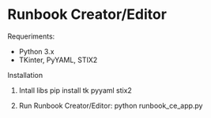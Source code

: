 # Runbook Creator/Editor

Requeriments:
- Python 3.x
- TKinter, PyYAML, STIX2

Installation
1) Intall libs
pip install tk pyyaml stix2

2) Run Runbook Creator/Editor:
python runbook_ce_app.py
